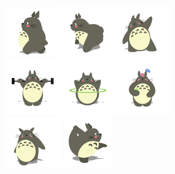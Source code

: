 <img src="https://github.com/Gzbox/personal-picture-storage/blob/master/images/long1.gif?raw=true" width = "150" align=center /><img src="https://github.com/Gzbox/personal-picture-storage/blob/master/images/long2.gif?raw=true" width = "150" align=center /><img src="https://github.com/Gzbox/personal-picture-storage/blob/master/images/long3.gif?raw=true" width = "150" align=center /><img src="https://github.com/Gzbox/personal-picture-storage/blob/master/images/long4.gif?raw=true" width = "150" align=center /><img src="https://github.com/Gzbox/personal-picture-storage/blob/master/images/long5.gif?raw=true" width = "150" align=center /><img src="https://github.com/Gzbox/personal-picture-storage/blob/master/images/long6.gif?raw=true" width = "150" align=center /><img src="https://github.com/Gzbox/personal-picture-storage/blob/master/images/long7.gif?raw=true" width = "150" align=center /><img src="https://github.com/Gzbox/personal-picture-storage/blob/master/images/long8.gif?raw=true" width = "150" align=center />

